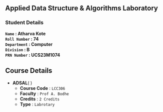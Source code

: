 ## Applied Data Structure & Algorithms Laboratory

### Student Details

**`Name` :  Atharva Kote<br>
`Roll Number` :  74<br>
`Department` :  Computer<br>
`Division` :  B<br>
`PRN Number` :  UCS23M1074<br>**

## Course Details

- **ADSAL**(  )
  - **Course Code** : `LCC306`
  - **Faculty** : `Prof A. Bodhe`
  - **Credits** : `2 Credits`
  - **Type** : `Labrotary`